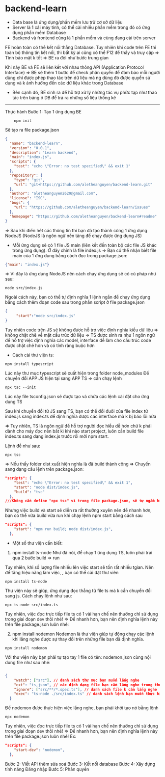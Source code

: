 # backend-learn

* Data base là ứng dụng/phần mềm lưu trữ cơ sở dữ liệu
* Server là 1 cái máy tính, có thể cài nhiều phần mềm trong đó có ứng dụng phần mềm Database
* Backend và frontend cũng là 1 phần mềm và cùng đang cài trên server

FE hoàn toàn có thể kết nối thẳng Database.
Tuy nhiên khi code trên FE thì toàn bộ thông tin kết nối, thì bất kỳ ai cũng có thể F12 để thấy và truy cập => Tính bảo mật k tốt
=> BE ra đời như bước trung gian

Khi này BE và FE sẽ liên kết với nhau thông API (Application Protocol Interface)
=> BE sẽ thêm 1 bước để check phân quyền để đảm bảo mỗi người dùng chỉ được phép thao tác trên dữ liệu mà ng dùng đó được quyền sử dụng và k ảnh hưởng đến các dữ liệu khác trong Database

* Bên cạnh đó, BE sinh ra để hỗ trợ xử lý những tác vụ phức tạp như thao tác trên bảng ở DB để trả ra những số liệu thống kê

-------
Thực hành
Bước 1: Tạo 1 ứng dụng BE
```shell
    npm init
```
Sẽ tạo ra file package.json 
```json
{
  "name": "backend-learn",
  "version": "0.0.1",
  "description": "Learn backend",
  "main": "index.js",
  "scripts": {
    "test": "echo \"Error: no test specified\" && exit 1"
  },
  "repository": {
    "type": "git",
    "url": "git+https://github.com/aletheanguyen/backend-learn.git"
  },
  "author": "aletheanguyen2629@gmail.com",
  "license": "ISC",
  "bugs": {
    "url": "https://github.com/aletheanguyen/backend-learn/issues"
  },
  "homepage": "https://github.com/aletheanguyen/backend-learn#readme"
}

```
=> Sau khi điền hết các thông tin thì bạn đã tạo thành công 1 ứng dụng NodeJS (NodeJS là ngôn ngữ nền tảng để chạy được ứng dụng JS)

- Mỗi ứng dụng sẽ có 1 file JS main (liên kết đến toàn bộ các file JS khác trong ứng dụng). Ở đây chính là file index.js => Bạn có thể nhận biết file main của 1 ứng dụng bằng cách đọc trong package.json:
```json
{"main": "index.js"}
```
=> Vì đây là ứng dụng NodeJS nên cách chạy ứng dụng sẽ có cú pháp như sau:
```shell
node src/index.js
```

Ngoài cách này, bạn có thể tự định nghĩa 1 lệnh ngắn để chạy ứng dụng bằng cách thêm đoạn code sau trong phần script ở file package.json
```json
{
     "start":"node src/index.js"
}
```
Tuy nhiên code trên JS sẽ không được hỗ trợ việc định nghĩa kiểu dữ liệu => không chặt chẽ về mặt cấu trúc dữ liệu
=> TS được sinh ra như 1 ngôn ngữ để hỗ trợ việc định nghĩa các model, interface để làm cho cấu trúc code được chặt chẽ hơn và có tính ràng buộc hơn
* Cách cài thư viện ts:
```shell
npm install typescript
```
Lúc này thư mục typescript sẽ xuất hiện trong folder node_modules
Để chuyển đổi APP JS hiện tại sang APP TS => cần chạy lệnh
```shell
npx tsc --init
```
Lúc này file tsconfig.json sẽ được tạo và chứa các lệnh cài đặt cho ứng dụng TS 

Sau khi chuyển đổi từ JS sang TS, bạn có thể đổi đuôi của file index từ index.js sang index.ts để định nghĩa được các interface mà k bị báo lỗi nữa

***=>*** Tuy nhiên, TS là ngôn ngữ để hỗ trợ người đọc hiểu dễ hơn chứ k phải dành cho máy đọc nên bất kì khi nào start project, luôn cần build file index.ts sang dạng index.js trước rồi mới npm start.

Lệnh để như sau:
```shell
npx tsc
```
=> Nếu thấy folder dist xuất hiện nghĩa là đã build thành công
=> Chuyển sang dạng câu lệnh trên package.json:
```json
"scripts": {
    "test": "echo \"Error: no test specified\" && exit 1",
    "start": "node dist/index.js",
    "build": "tsc"
  },
///Không cần define "npx tsc" vì trong file package.json, sẽ tự ngầm hiểu có npx
```
Nhưng việc build và start sẽ diễn ra rất thường xuyên nên để nhanh hơn, bạn có thể vừa build vừa run khi chạy lệnh npm start bằng cách sau
```json
"scripts": {
    "start": "npm run build; node dist/index.js",
  },
```

* Một số thư viện cần biết:
1. npm install ts-node
Như đã nói, để chạy 1 ứng dụng TS, luôn phải trải qua 2 bước build => run

Tuy nhiên, khi số lượng file nhiều lên việc start sẽ tốn rất nhiều tgian. Nên để tăng hiệu năng làm việc, , bạn có thể cài đặt thư viên
```shell
npm install ts-node
```
Thư viện này sẽ giúp, ứng dụng đọc thẳng từ file ts mà k cần chuyển đổi sang js.
Cách chạy lệnh như sau:
```shell
npx ts-node src/index.ts
```
Tuy nhiên, việc đọc trực tiếp file ts có 1 vài hạn chế nên thường chỉ sử dụng trong giai đoạn dev thôi nhé!
=> Để nhanh hơn, bạn nên định nghĩa lệnh này trên file package.json luôn nhé:

2. npm install nodemon
Nodemon là thư viện giúp tự động chạy các lệnh khi lắng nghe được sự thay đổi trên những file bạn đã định nghĩa.
```shell
npm install nodemon
```
Với thư viện này bạn phải tự tạo tay 1 file có tên: nodemon.json cùng nội dung file như sau nhé:
```json

{
    "watch": ["src"], // danh sách thư mục bạn muốn lắng nghe
    "ext": "ts,json", // các định dạng file bạn cần lắng nghe trong thư mục
    "ignore": ["src/**/*.spec.ts"], // danh sách file k cần lắng nghe
    "exec": "ts-node ./src/index.ts" // danh sách lệnh bạn muốn thực hiện khi có sự thay đổi trên các file đã chỉ định
  }
  ```
Để nodemon được thực hiện việc lắng nghe, bạn phải khởi tạo nó bằng lệnh
```shell
npx nodemon
```
Tuy nhiên, việc đọc trực tiếp file ts có 1 vài hạn chế nên thường chỉ sử dụng trong giai đoạn dev thôi nhé!
=> Để nhanh hơn, bạn nên định nghĩa lệnh này trên file package.json luôn nhé!
Ex:
```json
"scripts": {
    "start-dev": "nodemon",
  },
  ```



Bước 2: Viết API thêm sửa xoá
Bước 3: Kết nối database
Bước 4: Xây dựng tính năng Đăng nhập 
Bước 5: Phân quyền

